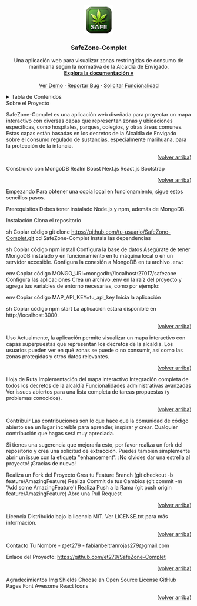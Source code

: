 <a name="readme-top"></a>

<!-- PROJECT SHIELDS -->






<!-- PROJECT LOGO -->
<br />
<div align="center">
  <a href="https://github.com/tu-usuario/SafeZone-Complet">
    <img src="App/safe-zone/src/assets/logo-green.png" alt="Logo" width="80" height="80">
  </a>
<h3 align="center">SafeZone-Complet</h3>
  <p align="center">
    Una aplicación web para visualizar zonas restringidas de consumo de marihuana según la normativa de la Alcaldía de Envigado.
    <br />
    <a href="https://github.com/tu-usuario/SafeZone-Complet"><strong>Explora la documentación »</strong></a>
    <br />
    <br />
    <a href="https://github.com/tu-usuario/SafeZone-Complet">Ver Demo</a>
    ·
    <a href="https://github.com/tu-usuario/SafeZone-Complet/issues/new?labels=bug&template=bug-report---.md">Reportar Bug</a>
    ·
    <a href="https://github.com/tu-usuario/SafeZone-Complet/issues/new?labels=enhancement&template=feature-request---.md">Solicitar Funcionalidad</a>
  </p>
</div>
<!-- TABLE OF CONTENTS -->
<details>
  <summary>Tabla de Contenidos</summary>
  <ol>
    <li>
      <a href="#about-the-project">Sobre el Proyecto</a>
      <ul>
        <li><a href="#built-with">Construido con</a></li>
      </ul>
    </li>
    <li>
      <a href="#getting-started">Empezando</a>
      <ul>
        <li><a href="#prerequisites">Prerequisitos</a></li>
        <li><a href="#installation">Instalación</a></li>
      </ul>
    </li>
    <li><a href="#usage">Uso</a></li>
    <li><a href="#roadmap">Hoja de Ruta</a></li>
    <li><a href="#contributing">Contribuir</a></li>
    <li><a href="#license">Licencia</a></li>
    <li><a href="#contact">Contacto</a></li>
    <li><a href="#acknowledgments">Agradecimientos</a></li>
  </ol>
</details>
<!-- ABOUT THE PROJECT -->
Sobre el Proyecto

SafeZone-Complet es una aplicación web diseñada para proyectar un mapa interactivo con diversas capas que representan zonas y ubicaciones específicas, como hospitales, parques, colegios, y otras áreas comunes. Estas capas están basadas en los decretos de la Alcaldía de Envigado sobre el consumo regulado de sustancias, especialmente marihuana, para la protección de la infancia.

<p align="right">(<a href="#readme-top">volver arriba</a>)</p>
Construido con
MongoDB
Realm
Boost
Next.js
React.js
Bootstrap
<p align="right">(<a href="#readme-top">volver arriba</a>)</p>
<!-- GETTING STARTED -->
Empezando
Para obtener una copia local en funcionamiento, sigue estos sencillos pasos.

Prerequisitos
Debes tener instalado Node.js y npm, además de MongoDB.

Instalación
Clona el repositorio

sh
Copiar código
git clone https://github.com/tu-usuario/SafeZone-Complet.git
cd SafeZone-Complet
Instala las dependencias

sh
Copiar código
npm install
Configura la base de datos
Asegúrate de tener MongoDB instalado y en funcionamiento en tu máquina local o en un servidor accesible. Configura la conexión a MongoDB en tu archivo .env:

env
Copiar código
MONGO_URI=mongodb://localhost:27017/safezone
Configura las aplicaciones
Crea un archivo .env en la raíz del proyecto y agrega tus variables de entorno necesarias, como por ejemplo:

env
Copiar código
MAP_API_KEY=tu_api_key
Inicia la aplicación

sh
Copiar código
npm start
La aplicación estará disponible en http://localhost:3000.

<p align="right">(<a href="#readme-top">volver arriba</a>)</p>
<!-- USAGE EXAMPLES -->
Uso
Actualmente, la aplicación permite visualizar un mapa interactivo con capas superpuestas que representan los decretos de la alcaldía. Los usuarios pueden ver en qué zonas se puede o no consumir, así como las zonas protegidas y otros datos relevantes.

<p align="right">(<a href="#readme-top">volver arriba</a>)</p>
<!-- ROADMAP -->
Hoja de Ruta
 Implementación del mapa interactivo
 Integración completa de todos los decretos de la alcaldía
 Funcionalidades administrativas avanzadas
Ver issues abiertos para una lista completa de tareas propuestas (y problemas conocidos).

<p align="right">(<a href="#readme-top">volver arriba</a>)</p>
<!-- CONTRIBUTING -->
Contribuir
Las contribuciones son lo que hace que la comunidad de código abierto sea un lugar increíble para aprender, inspirar y crear. Cualquier contribución que hagas será muy apreciada.

Si tienes una sugerencia que mejoraría esto, por favor realiza un fork del repositorio y crea una solicitud de extracción. Puedes también simplemente abrir un issue con la etiqueta "enhancement". ¡No olvides dar una estrella al proyecto! ¡Gracias de nuevo!

Realiza un Fork del Proyecto
Crea tu Feature Branch (git checkout -b feature/AmazingFeature)
Realiza Commit de tus Cambios (git commit -m 'Add some AmazingFeature')
Realiza Push a la Rama (git push origin feature/AmazingFeature)
Abre una Pull Request
<p align="right">(<a href="#readme-top">volver arriba</a>)</p>
<!-- LICENSE -->
Licencia
Distribuido bajo la licencia MIT. Ver LICENSE.txt para más información.

<p align="right">(<a href="#readme-top">volver arriba</a>)</p>
<!-- CONTACT -->
Contacto
Tu Nombre - @et279 - fabianbeltranrojas279@gmail.com

Enlace del Proyecto: https://github.com/et279/SafeZone-Complet

<p align="right">(<a href="#readme-top">volver arriba</a>)</p>
<!-- ACKNOWLEDGMENTS -->
Agradecimientos
Img Shields
Choose an Open Source License
GitHub Pages
Font Awesome
React Icons
<p align="right">(<a href="#readme-top">volver arriba</a>)</p>
<!-- MARKDOWN LINKS & IMAGES -->